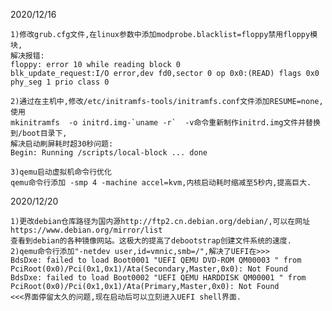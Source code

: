 2020/12/16

	1)修改grub.cfg文件,在linux参数中添加modprobe.blacklist=floppy禁用floppy模块,
	解决报错:
	floppy: error 10 while reading block 0
	blk_update_request:I/O error,dev fd0,sector 0 op 0x0:(READ) flags 0x0 phy_seg 1 prio class 0
	
	2)通过在主机中,修改/etc/initramfs-tools/initramfs.conf文件添加RESUME=none,使用
	mkinitramfs  -o initrd.img-`uname -r`  -v命令重新制作initrd.img文件并替换到/boot目录下,
	解决启动刷屏耗时超30秒问题:
	Begin: Running /scripts/local-block ... done

	3)qemu启动虚拟机命令行优化
	qemu命令行添加 -smp 4 -machine accel=kvm,内核启动耗时缩减至5秒内,提高巨大.

2020/12/20
	
	1)更改debian仓库路径为国内源http://ftp2.cn.debian.org/debian/,可以在网址https://www.debian.org/mirror/list
	查看到debian的各种镜像网站。这极大的提高了debootstrap创建文件系统的速度.
	2)qemu命令行添加"-netdev user,id=vmnic,smb=/",解决了UEFI在>>>
	BdsDxe: failed to load Boot0001 "UEFI QEMU DVD-ROM QM00003 " from PciRoot(0x0)/Pci(0x1,0x1)/Ata(Secondary,Master,0x0): Not Found
	BdsDxe: failed to load Boot0002 "UEFI QEMU HARDDISK QM00001 " from PciRoot(0x0)/Pci(0x1,0x1)/Ata(Primary,Master,0x0): Not Found
	<<<界面停留太久的问题,现在启动后可以立刻进入UEFI shell界面.
